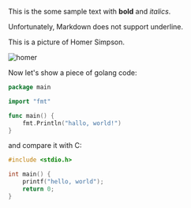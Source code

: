 This is the some sample text with **bold** and _italics_.

Unfortunately, Markdown does not support underline.

This is a picture of Homer Simpson.

![homer](homer.jpg?width=0.75&label=fig:homer&caption=A%20sleeping%20Homer%20Simpson "Homer Simpson")

Now let's show a piece of golang code:

```go
package main 

import "fmt"

func main() {
    fmt.Println("hallo, world!")
}
```

and compare it with C:

```c
#include <stdio.h>

int main() {
    printf("hello, world");
    return 0;
}
```

